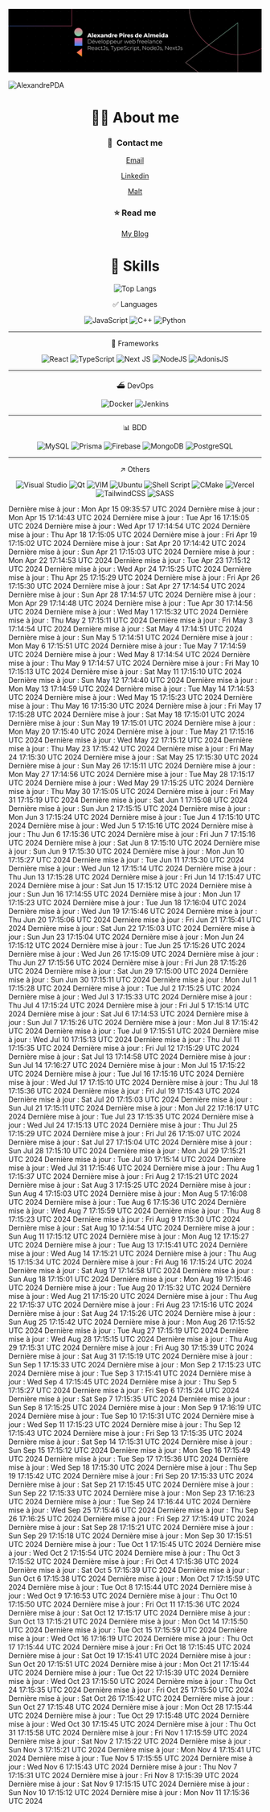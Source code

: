 ![Description de l'image](./banniereLK.png)

<p align="left"> <img src="https://komarev.com/ghpvc/?username=AlexandrePDA&label=Profile%20views&color=0e75b6&style=flat" alt="AlexandrePDA" /> </p>

<div align="center">
  
# 👋🏽 About me

### 💌  **Contact me**
  
  [Email](mailto:al.piresdealmeida@gmail.com)
  
  [Linkedin](www.linkedin.com/in/alexandre-pires-de-almeida)
  
[Malt](https://www.malt.fr/profile/alexandrepiresdealmeida)
 
### ⭐️ **Read me** 

[My Blog](https://alexandre-blog.vercel.app)



                    

# 🦾 Skills


  

![Top Langs](https://github-readme-stats.vercel.app/api/top-langs/?username=alexandrePDA&layout=compact)


✅ Languages

![JavaScript](https://img.shields.io/badge/javascript-%23323330.svg?style=for-the-badge&logo=javascript&logoColor=%23F7DF1E)
![C++](https://img.shields.io/badge/c++-%2300599C.svg?style=for-the-badge&logo=c%2B%2B&logoColor=white)
![Python](https://img.shields.io/badge/python-3670A0?style=for-the-badge&logo=python&logoColor=ffdd54)

---

🧩 Frameworks

![React](https://img.shields.io/badge/react-%2320232a.svg?style=for-the-badge&logo=react&logoColor=%2361DAFB)
![TypeScript](https://img.shields.io/badge/typescript-%23007ACC.svg?style=for-the-badge&logo=typescript&logoColor=white)
![Next JS](https://img.shields.io/badge/Next-black?style=for-the-badge&logo=next.js&logoColor=white)
![NodeJS](https://img.shields.io/badge/node.js-6DA55F?style=for-the-badge&logo=node.js&logoColor=white)
![AdonisJS](https://img.shields.io/badge/adonis%20js-220052?style=for-the-badge&logo=adonisjs&logoColor=white)

---

⛴️ DevOps

![Docker](https://img.shields.io/badge/Docker-2CA5E0?style=for-the-badge&logo=docker&logoColor=white)
![Jenkins](https://img.shields.io/badge/Jenkins-D24939?style=for-the-badge&logo=Jenkins&logoColor=white)

---

📊 BDD
  
![MySQL](https://img.shields.io/badge/mysql-%2300f.svg?style=for-the-badge&logo=mysql&logoColor=white)
![Prisma](https://img.shields.io/badge/Prisma-3982CE?style=for-the-badge&logo=Prisma&logoColor=white)
![Firebase](https://img.shields.io/badge/Firebase-039BE5?style=for-the-badge&logo=Firebase&logoColor=white)
![MongoDB](https://img.shields.io/badge/MongoDB-%234ea94b.svg?style=for-the-badge&logo=mongodb&logoColor=white)
![PostgreSQL](https://img.shields.io/badge/PostgreSQL-316192?style=for-the-badge&logo=postgresql&logoColor=white)

---


↗️ Others

![Visual Studio](https://img.shields.io/badge/Visual%20Studio-5C2D91.svg?style=for-the-badge&logo=visual-studio&logoColor=white)
![Qt](https://img.shields.io/badge/Qt-%23217346.svg?style=for-the-badge&logo=Qt&logoColor=white)
![VIM](https://img.shields.io/badge/VIM-%2311AB00.svg?&style=for-the-badge&logo=vim&logoColor=white)
![Ubuntu](https://img.shields.io/badge/Ubuntu-E95420?style=for-the-badge&logo=ubuntu&logoColor=white)
![Shell Script](https://img.shields.io/badge/shell_script-%23121011.svg?style=for-the-badge&logo=gnu-bash&logoColor=white)
![CMake](https://img.shields.io/badge/CMake-%23008FBA.svg?style=for-the-badge&logo=cmake&logoColor=white)
![Vercel](https://img.shields.io/badge/vercel-%23000000.svg?style=for-the-badge&logo=vercel&logoColor=white)
![TailwindCSS](https://img.shields.io/badge/tailwindcss-%2338B2AC.svg?style=for-the-badge&logo=tailwind-css&logoColor=white)
![SASS](https://img.shields.io/badge/SASS-hotpink.svg?style=for-the-badge&logo=SASS&logoColor=white)

 
</div>


Dernière mise à jour : Mon Apr 15 09:35:57 UTC 2024
Dernière mise à jour : Mon Apr 15 17:14:43 UTC 2024
Dernière mise à jour : Tue Apr 16 17:15:05 UTC 2024
Dernière mise à jour : Wed Apr 17 17:14:54 UTC 2024
Dernière mise à jour : Thu Apr 18 17:15:05 UTC 2024
Dernière mise à jour : Fri Apr 19 17:15:02 UTC 2024
Dernière mise à jour : Sat Apr 20 17:14:42 UTC 2024
Dernière mise à jour : Sun Apr 21 17:15:03 UTC 2024
Dernière mise à jour : Mon Apr 22 17:14:53 UTC 2024
Dernière mise à jour : Tue Apr 23 17:15:12 UTC 2024
Dernière mise à jour : Wed Apr 24 17:15:25 UTC 2024
Dernière mise à jour : Thu Apr 25 17:15:29 UTC 2024
Dernière mise à jour : Fri Apr 26 17:15:30 UTC 2024
Dernière mise à jour : Sat Apr 27 17:14:54 UTC 2024
Dernière mise à jour : Sun Apr 28 17:14:57 UTC 2024
Dernière mise à jour : Mon Apr 29 17:14:48 UTC 2024
Dernière mise à jour : Tue Apr 30 17:14:56 UTC 2024
Dernière mise à jour : Wed May  1 17:15:32 UTC 2024
Dernière mise à jour : Thu May  2 17:15:11 UTC 2024
Dernière mise à jour : Fri May  3 17:14:54 UTC 2024
Dernière mise à jour : Sat May  4 17:14:51 UTC 2024
Dernière mise à jour : Sun May  5 17:14:51 UTC 2024
Dernière mise à jour : Mon May  6 17:15:51 UTC 2024
Dernière mise à jour : Tue May  7 17:14:59 UTC 2024
Dernière mise à jour : Wed May  8 17:14:54 UTC 2024
Dernière mise à jour : Thu May  9 17:14:57 UTC 2024
Dernière mise à jour : Fri May 10 17:15:13 UTC 2024
Dernière mise à jour : Sat May 11 17:15:10 UTC 2024
Dernière mise à jour : Sun May 12 17:14:40 UTC 2024
Dernière mise à jour : Mon May 13 17:14:59 UTC 2024
Dernière mise à jour : Tue May 14 17:14:53 UTC 2024
Dernière mise à jour : Wed May 15 17:15:23 UTC 2024
Dernière mise à jour : Thu May 16 17:15:30 UTC 2024
Dernière mise à jour : Fri May 17 17:15:28 UTC 2024
Dernière mise à jour : Sat May 18 17:15:01 UTC 2024
Dernière mise à jour : Sun May 19 17:15:01 UTC 2024
Dernière mise à jour : Mon May 20 17:15:40 UTC 2024
Dernière mise à jour : Tue May 21 17:15:16 UTC 2024
Dernière mise à jour : Wed May 22 17:15:12 UTC 2024
Dernière mise à jour : Thu May 23 17:15:42 UTC 2024
Dernière mise à jour : Fri May 24 17:15:30 UTC 2024
Dernière mise à jour : Sat May 25 17:15:30 UTC 2024
Dernière mise à jour : Sun May 26 17:15:11 UTC 2024
Dernière mise à jour : Mon May 27 17:14:56 UTC 2024
Dernière mise à jour : Tue May 28 17:15:17 UTC 2024
Dernière mise à jour : Wed May 29 17:15:25 UTC 2024
Dernière mise à jour : Thu May 30 17:15:05 UTC 2024
Dernière mise à jour : Fri May 31 17:15:19 UTC 2024
Dernière mise à jour : Sat Jun  1 17:15:08 UTC 2024
Dernière mise à jour : Sun Jun  2 17:15:15 UTC 2024
Dernière mise à jour : Mon Jun  3 17:15:24 UTC 2024
Dernière mise à jour : Tue Jun  4 17:15:10 UTC 2024
Dernière mise à jour : Wed Jun  5 17:15:16 UTC 2024
Dernière mise à jour : Thu Jun  6 17:15:36 UTC 2024
Dernière mise à jour : Fri Jun  7 17:15:16 UTC 2024
Dernière mise à jour : Sat Jun  8 17:15:10 UTC 2024
Dernière mise à jour : Sun Jun  9 17:15:30 UTC 2024
Dernière mise à jour : Mon Jun 10 17:15:27 UTC 2024
Dernière mise à jour : Tue Jun 11 17:15:30 UTC 2024
Dernière mise à jour : Wed Jun 12 17:15:14 UTC 2024
Dernière mise à jour : Thu Jun 13 17:15:28 UTC 2024
Dernière mise à jour : Fri Jun 14 17:15:47 UTC 2024
Dernière mise à jour : Sat Jun 15 17:15:12 UTC 2024
Dernière mise à jour : Sun Jun 16 17:14:55 UTC 2024
Dernière mise à jour : Mon Jun 17 17:15:23 UTC 2024
Dernière mise à jour : Tue Jun 18 17:16:04 UTC 2024
Dernière mise à jour : Wed Jun 19 17:15:46 UTC 2024
Dernière mise à jour : Thu Jun 20 17:15:06 UTC 2024
Dernière mise à jour : Fri Jun 21 17:15:41 UTC 2024
Dernière mise à jour : Sat Jun 22 17:15:03 UTC 2024
Dernière mise à jour : Sun Jun 23 17:15:04 UTC 2024
Dernière mise à jour : Mon Jun 24 17:15:12 UTC 2024
Dernière mise à jour : Tue Jun 25 17:15:26 UTC 2024
Dernière mise à jour : Wed Jun 26 17:15:09 UTC 2024
Dernière mise à jour : Thu Jun 27 17:15:56 UTC 2024
Dernière mise à jour : Fri Jun 28 17:15:26 UTC 2024
Dernière mise à jour : Sat Jun 29 17:15:00 UTC 2024
Dernière mise à jour : Sun Jun 30 17:15:11 UTC 2024
Dernière mise à jour : Mon Jul  1 17:15:28 UTC 2024
Dernière mise à jour : Tue Jul  2 17:15:25 UTC 2024
Dernière mise à jour : Wed Jul  3 17:15:33 UTC 2024
Dernière mise à jour : Thu Jul  4 17:15:24 UTC 2024
Dernière mise à jour : Fri Jul  5 17:15:14 UTC 2024
Dernière mise à jour : Sat Jul  6 17:14:53 UTC 2024
Dernière mise à jour : Sun Jul  7 17:15:26 UTC 2024
Dernière mise à jour : Mon Jul  8 17:15:42 UTC 2024
Dernière mise à jour : Tue Jul  9 17:15:51 UTC 2024
Dernière mise à jour : Wed Jul 10 17:15:13 UTC 2024
Dernière mise à jour : Thu Jul 11 17:15:35 UTC 2024
Dernière mise à jour : Fri Jul 12 17:15:29 UTC 2024
Dernière mise à jour : Sat Jul 13 17:14:58 UTC 2024
Dernière mise à jour : Sun Jul 14 17:16:27 UTC 2024
Dernière mise à jour : Mon Jul 15 17:15:22 UTC 2024
Dernière mise à jour : Tue Jul 16 17:15:16 UTC 2024
Dernière mise à jour : Wed Jul 17 17:15:10 UTC 2024
Dernière mise à jour : Thu Jul 18 17:15:36 UTC 2024
Dernière mise à jour : Fri Jul 19 17:15:43 UTC 2024
Dernière mise à jour : Sat Jul 20 17:15:03 UTC 2024
Dernière mise à jour : Sun Jul 21 17:15:11 UTC 2024
Dernière mise à jour : Mon Jul 22 17:16:17 UTC 2024
Dernière mise à jour : Tue Jul 23 17:15:35 UTC 2024
Dernière mise à jour : Wed Jul 24 17:15:13 UTC 2024
Dernière mise à jour : Thu Jul 25 17:15:29 UTC 2024
Dernière mise à jour : Fri Jul 26 17:15:07 UTC 2024
Dernière mise à jour : Sat Jul 27 17:15:04 UTC 2024
Dernière mise à jour : Sun Jul 28 17:15:10 UTC 2024
Dernière mise à jour : Mon Jul 29 17:15:21 UTC 2024
Dernière mise à jour : Tue Jul 30 17:15:14 UTC 2024
Dernière mise à jour : Wed Jul 31 17:15:46 UTC 2024
Dernière mise à jour : Thu Aug  1 17:15:37 UTC 2024
Dernière mise à jour : Fri Aug  2 17:15:21 UTC 2024
Dernière mise à jour : Sat Aug  3 17:15:25 UTC 2024
Dernière mise à jour : Sun Aug  4 17:15:03 UTC 2024
Dernière mise à jour : Mon Aug  5 17:16:08 UTC 2024
Dernière mise à jour : Tue Aug  6 17:15:36 UTC 2024
Dernière mise à jour : Wed Aug  7 17:15:59 UTC 2024
Dernière mise à jour : Thu Aug  8 17:15:23 UTC 2024
Dernière mise à jour : Fri Aug  9 17:15:30 UTC 2024
Dernière mise à jour : Sat Aug 10 17:14:54 UTC 2024
Dernière mise à jour : Sun Aug 11 17:15:12 UTC 2024
Dernière mise à jour : Mon Aug 12 17:15:27 UTC 2024
Dernière mise à jour : Tue Aug 13 17:15:41 UTC 2024
Dernière mise à jour : Wed Aug 14 17:15:21 UTC 2024
Dernière mise à jour : Thu Aug 15 17:15:34 UTC 2024
Dernière mise à jour : Fri Aug 16 17:15:24 UTC 2024
Dernière mise à jour : Sat Aug 17 17:14:58 UTC 2024
Dernière mise à jour : Sun Aug 18 17:15:01 UTC 2024
Dernière mise à jour : Mon Aug 19 17:15:46 UTC 2024
Dernière mise à jour : Tue Aug 20 17:15:32 UTC 2024
Dernière mise à jour : Wed Aug 21 17:15:20 UTC 2024
Dernière mise à jour : Thu Aug 22 17:15:37 UTC 2024
Dernière mise à jour : Fri Aug 23 17:15:16 UTC 2024
Dernière mise à jour : Sat Aug 24 17:15:26 UTC 2024
Dernière mise à jour : Sun Aug 25 17:15:42 UTC 2024
Dernière mise à jour : Mon Aug 26 17:15:52 UTC 2024
Dernière mise à jour : Tue Aug 27 17:15:19 UTC 2024
Dernière mise à jour : Wed Aug 28 17:15:15 UTC 2024
Dernière mise à jour : Thu Aug 29 17:15:31 UTC 2024
Dernière mise à jour : Fri Aug 30 17:15:39 UTC 2024
Dernière mise à jour : Sat Aug 31 17:15:19 UTC 2024
Dernière mise à jour : Sun Sep  1 17:15:33 UTC 2024
Dernière mise à jour : Mon Sep  2 17:15:23 UTC 2024
Dernière mise à jour : Tue Sep  3 17:15:41 UTC 2024
Dernière mise à jour : Wed Sep  4 17:15:45 UTC 2024
Dernière mise à jour : Thu Sep  5 17:15:27 UTC 2024
Dernière mise à jour : Fri Sep  6 17:15:24 UTC 2024
Dernière mise à jour : Sat Sep  7 17:15:35 UTC 2024
Dernière mise à jour : Sun Sep  8 17:15:25 UTC 2024
Dernière mise à jour : Mon Sep  9 17:16:19 UTC 2024
Dernière mise à jour : Tue Sep 10 17:15:31 UTC 2024
Dernière mise à jour : Wed Sep 11 17:15:23 UTC 2024
Dernière mise à jour : Thu Sep 12 17:15:43 UTC 2024
Dernière mise à jour : Fri Sep 13 17:15:35 UTC 2024
Dernière mise à jour : Sat Sep 14 17:15:31 UTC 2024
Dernière mise à jour : Sun Sep 15 17:15:12 UTC 2024
Dernière mise à jour : Mon Sep 16 17:15:49 UTC 2024
Dernière mise à jour : Tue Sep 17 17:15:36 UTC 2024
Dernière mise à jour : Wed Sep 18 17:15:30 UTC 2024
Dernière mise à jour : Thu Sep 19 17:15:42 UTC 2024
Dernière mise à jour : Fri Sep 20 17:15:33 UTC 2024
Dernière mise à jour : Sat Sep 21 17:15:45 UTC 2024
Dernière mise à jour : Sun Sep 22 17:15:33 UTC 2024
Dernière mise à jour : Mon Sep 23 17:16:23 UTC 2024
Dernière mise à jour : Tue Sep 24 17:16:44 UTC 2024
Dernière mise à jour : Wed Sep 25 17:15:46 UTC 2024
Dernière mise à jour : Thu Sep 26 17:16:25 UTC 2024
Dernière mise à jour : Fri Sep 27 17:15:49 UTC 2024
Dernière mise à jour : Sat Sep 28 17:15:21 UTC 2024
Dernière mise à jour : Sun Sep 29 17:15:18 UTC 2024
Dernière mise à jour : Mon Sep 30 17:15:51 UTC 2024
Dernière mise à jour : Tue Oct  1 17:15:45 UTC 2024
Dernière mise à jour : Wed Oct  2 17:15:54 UTC 2024
Dernière mise à jour : Thu Oct  3 17:15:52 UTC 2024
Dernière mise à jour : Fri Oct  4 17:15:36 UTC 2024
Dernière mise à jour : Sat Oct  5 17:15:39 UTC 2024
Dernière mise à jour : Sun Oct  6 17:15:38 UTC 2024
Dernière mise à jour : Mon Oct  7 17:15:59 UTC 2024
Dernière mise à jour : Tue Oct  8 17:15:44 UTC 2024
Dernière mise à jour : Wed Oct  9 17:16:53 UTC 2024
Dernière mise à jour : Thu Oct 10 17:15:50 UTC 2024
Dernière mise à jour : Fri Oct 11 17:15:36 UTC 2024
Dernière mise à jour : Sat Oct 12 17:15:17 UTC 2024
Dernière mise à jour : Sun Oct 13 17:15:21 UTC 2024
Dernière mise à jour : Mon Oct 14 17:15:50 UTC 2024
Dernière mise à jour : Tue Oct 15 17:15:59 UTC 2024
Dernière mise à jour : Wed Oct 16 17:16:19 UTC 2024
Dernière mise à jour : Thu Oct 17 17:15:44 UTC 2024
Dernière mise à jour : Fri Oct 18 17:15:45 UTC 2024
Dernière mise à jour : Sat Oct 19 17:15:41 UTC 2024
Dernière mise à jour : Sun Oct 20 17:15:51 UTC 2024
Dernière mise à jour : Mon Oct 21 17:15:44 UTC 2024
Dernière mise à jour : Tue Oct 22 17:15:39 UTC 2024
Dernière mise à jour : Wed Oct 23 17:15:50 UTC 2024
Dernière mise à jour : Thu Oct 24 17:15:35 UTC 2024
Dernière mise à jour : Fri Oct 25 17:15:50 UTC 2024
Dernière mise à jour : Sat Oct 26 17:15:42 UTC 2024
Dernière mise à jour : Sun Oct 27 17:15:48 UTC 2024
Dernière mise à jour : Mon Oct 28 17:15:44 UTC 2024
Dernière mise à jour : Tue Oct 29 17:15:48 UTC 2024
Dernière mise à jour : Wed Oct 30 17:15:45 UTC 2024
Dernière mise à jour : Thu Oct 31 17:15:58 UTC 2024
Dernière mise à jour : Fri Nov  1 17:15:59 UTC 2024
Dernière mise à jour : Sat Nov  2 17:15:22 UTC 2024
Dernière mise à jour : Sun Nov  3 17:15:21 UTC 2024
Dernière mise à jour : Mon Nov  4 17:15:41 UTC 2024
Dernière mise à jour : Tue Nov  5 17:15:55 UTC 2024
Dernière mise à jour : Wed Nov  6 17:15:43 UTC 2024
Dernière mise à jour : Thu Nov  7 17:15:31 UTC 2024
Dernière mise à jour : Fri Nov  8 17:15:39 UTC 2024
Dernière mise à jour : Sat Nov  9 17:15:15 UTC 2024
Dernière mise à jour : Sun Nov 10 17:15:12 UTC 2024
Dernière mise à jour : Mon Nov 11 17:15:36 UTC 2024
